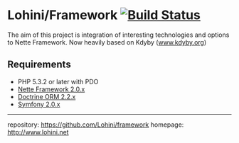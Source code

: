 Lohini/Framework [![Build Status](https://secure.travis-ci.org/Lohini/framework.png?branch=master)](http://travis-ci.org/Lohini/framework)
==========================
The aim of this project is integration of interesting technologies and options
to Nette Framework.
Now heavily based on Kdyby (www.kdyby.org)

Requirements
------------
- PHP 5.3.2 or later with PDO
- [Nette Framework 2.0.x](https://github.com/nette/nette)
- [Doctrine ORM 2.2.x](https://github.com/doctrine/doctrine2)
- [Symfony 2.0.x](https://github.com/symfony/symfony)

-----
repository: https://github.com/Lohini/framework
homepage: http://www.lohini.net

